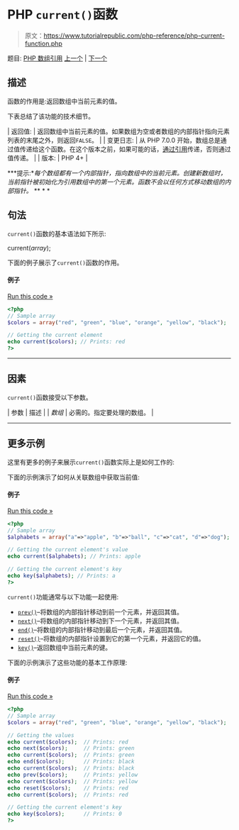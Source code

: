 # PHP `current()`函数

> 原文：<https://www.tutorialrepublic.com/php-reference/php-current-function.php>

题目: [PHP 数组引用](php-array-functions.php) [上一个](php-count-function.php) | [下一个](php-end-function.php)

## 描述

函数的作用是:返回数组中当前元素的值。

下表总结了该功能的技术细节。

| 返回值: | 返回数组中当前元素的值。如果数组为空或者数组的内部指针指向元素列表的末尾之外，则返回`FALSE`。 |
| 变更日志: | 从 PHP 7.0.0 开始，数组总是通过值传递给这个函数。在这个版本之前，如果可能的话，[通过引用](/php-tutorial/php-functions.php#pass-arguments-by-reference)传递，否则通过值传递。 |
| 版本: | PHP 4+ |

 ***提示:**每个数组都有一个内部指针，指向数组中的当前元素。创建新数组时，当前指针被初始化为引用数组中的第一个元素。函数不会以任何方式移动数组的内部指针。*  ** * *

## 句法

`current()`函数的基本语法如下所示:

current(*array*);

下面的例子展示了`current()`函数的作用。

#### 例子

[Run this code »](../codelab.php?topic=php&file=get-the-current-element-in-an-array "Run this code to view the output")

```php
<?php
// Sample array
$colors = array("red", "green", "blue", "orange", "yellow", "black");

// Getting the current element 
echo current($colors); // Prints: red
?>
```

* * *

## 因素

`current()`函数接受以下参数。

| 参数 | 描述 |
| *数组* | 必需的。指定要处理的数组。 |

* * *

## 更多示例

这里有更多的例子来展示`current()`函数实际上是如何工作的:

下面的示例演示了如何从关联数组中获取当前值:

#### 例子

[Run this code »](../codelab.php?topic=php&file=get-the-current-value-from-an-associative-array "Run this code to view the output")

```php
<?php
// Sample array
$alphabets = array("a"=>"apple", "b"=>"ball", "c"=>"cat", "d"=>"dog");

// Getting the current element's value
echo current($alphabets); // Prints: apple

// Getting the current element's key
echo key($alphabets); // Prints: a
?>
```

`current()`功能通常与以下功能一起使用:

*   [`prev()`](php-prev-function.php)–将数组的内部指针移动到前一个元素，并返回其值。
*   [`next()`](php-next-function.php)–将数组的内部指针移动到下一个元素，并返回其值。
*   [`end()`](php-end-function.php)–将数组的内部指针移动到最后一个元素，并返回其值。
*   [`reset()`](php-reset-function.php)–将数组的内部指针设置到它的第一个元素，并返回它的值。
*   [`key()`](php-key-function.php)–返回数组中当前元素的键。

下面的示例演示了这些功能的基本工作原理:

#### 例子

[Run this code »](../codelab.php?topic=php&file=using-current-with-other-related-functions "Run this code to view the output")

```php
<?php
// Sample array
$colors = array("red", "green", "blue", "orange", "yellow", "black");

// Getting the values 
echo current($colors);  // Prints: red
echo next($colors);     // Prints: green
echo current($colors);  // Prints: green
echo end($colors);      // Prints: black
echo current($colors);  // Prints: black
echo prev($colors);     // Prints: yellow
echo current($colors);  // Prints: yellow
echo reset($colors);    // Prints: red
echo current($colors);  // Prints: red

// Getting the current element's key
echo key($colors);      // Prints: 0
?>
```


